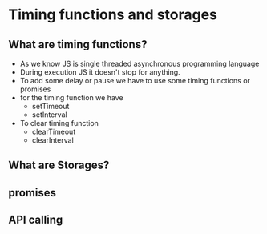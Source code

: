# Timing functions and storages

## What are timing functions?

- As we know JS is single threaded asynchronous programming language
- During execution JS it doesn't stop for anything.
- To add some delay or pause we have to use some timing functions or promises
- for the timing function we have
  - setTimeout
  - setInterval
- To clear timing function
  - clearTimeout
  - clearInterval

## What are Storages?

## promises

## API calling
